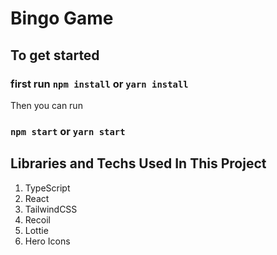 # Bingo Game

## To get started

### first run `npm install` or `yarn install`

Then you can run

### `npm start` or `yarn start`

## Libraries and Techs Used In This Project

1. TypeScript
2. React
3. TailwindCSS
4. Recoil
5. Lottie
6. Hero Icons
